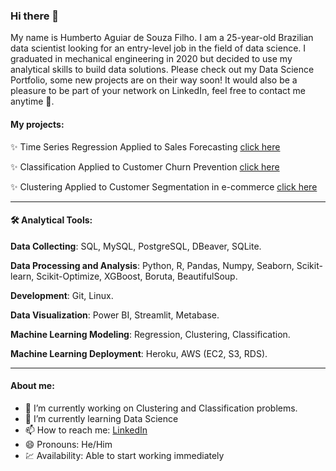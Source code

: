 ### Hi there 👋

<!--
**humberto-aguiar/humberto-aguiar** is a ✨ _special_ ✨ repository because its `README.md` (this file) appears on your GitHub profile.

Here are some ideas to get you started:

- 🔭 I’m currently working on Clustering and Classification problems.
- 🌱 I’m currently learning Data Science
- 📫 How to reach me: [LinkedIn](https://www.linkedin.com/in/humberto-aguiar-840108179/)
- 😄 Pronouns: He/Him
-->

My name is Humberto Aguiar de Souza Filho. I am a 25-year-old Brazilian data scientist looking for an entry-level job in the field of data science. I graduated in mechanical engineering in 2020 but decided to use my analytical skills to build data solutions. Please check out my Data Science Portfolio, some new projects are on their way soon! It would also be a pleasure to be part of your network on LinkedIn, feel free to contact me anytime 🙂.

#### My projects:

✨ Time Series Regression Applied to Sales Forecasting [click here](https://github.com/humberto-aguiar/Rossmann-Sales-Forecast)

✨ Classification Applied to Customer Churn Prevention [click here](https://github.com/humberto-aguiar/churn_prediction)

✨ Clustering Applied to Customer Segmentation in e-commerce [click here](https://github.com/humberto-aguiar/Insiders-Loyalty-Program)

-----

#### 🛠️ Analytical Tools: 

**Data Collecting**: SQL, MySQL, PostgreSQL, DBeaver, SQLite.

**Data Processing and Analysis**: Python, R, Pandas, Numpy, Seaborn, Scikit-learn, Scikit-Optimize, XGBoost, Boruta, BeautifulSoup.

**Development**: Git, Linux.

**Data Visualization**: Power BI, Streamlit, Metabase.

**Machine Learning Modeling**: Regression, Clustering, Classification.

**Machine Learning Deployment**: Heroku, AWS (EC2, S3, RDS).

------
#### About me:
- 🔭 I’m currently working on Clustering and Classification problems.
- 🌱 I’m currently learning Data Science
- 📫 How to reach me: [LinkedIn](https://www.linkedin.com/in/humberto-aguiar-840108179/)
- 😄 Pronouns: He/Him
- 💹 Availability: Able to start working immediately
